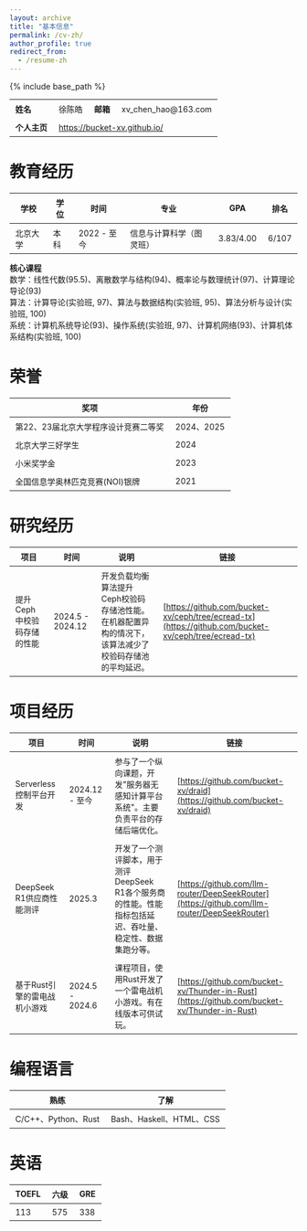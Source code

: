 ```yaml
---
layout: archive
title: "基本信息"
permalink: /cv-zh/
author_profile: true
redirect_from:
  - /resume-zh
---
```


<style>
table {
  font-size: 1.00em;
  /* 你可以根据需要调整为1.1em、1.2em等 */
}
td, th {
  padding: 6px 10px;
}
</style>

{% include base_path %}

<table>
  <tr>
    <td><b>姓名</b></td>
    <td>徐陈皓</td>
    <td><b>邮箱</b></td>
    <td>xv_chen_hao@163.com</td>
  </tr>
  <tr>
    <td><b>个人主页</b></td>
    <td colspan="3"><a href="https://bucket-xv.github.io/">https://bucket-xv.github.io/</a></td>
  </tr>
</table>

教育经历
======

| 学校     | 学位 | 时间        | 专业                     | GPA       | 排名  |
| -------- | ---- | ----------- | ------------------------ | --------- | ----- |
| 北京大学 | 本科 | 2022 - 至今 | 信息与计算科学（图灵班） | 3.83/4.00 | 6/107 |

**核心课程**  
数学：线性代数(95.5)、离散数学与结构(94)、概率论与数理统计(97)、计算理论导论(93)  
算法：计算导论(实验班, 97)、算法与数据结构(实验班, 95)、算法分析与设计(实验班, 100)  
系统：计算机系统导论(93)、操作系统(实验班, 97)、计算机网络(93)、计算机体系结构(实验班, 100)


荣誉
======

| 奖项                                 | 年份       |
| ------------------------------------ | ---------- |
| 第22、23届北京大学程序设计竞赛二等奖 | 2024、2025 |
| 北京大学三好学生                     | 2024       |
| 小米奖学金                           | 2023       |
| 全国信息学奥林匹克竞赛(NOI)银牌      | 2021       |


研究经历
======

| 项目                       | 时间             | 说明                                                                                                   | 链接                                                                                                 |
| -------------------------- | ---------------- | ------------------------------------------------------------------------------------------------------ | ---------------------------------------------------------------------------------------------------- |
| 提升Ceph中校验码存储的性能 | 2024.5 - 2024.12 | 开发负载均衡算法提升Ceph校验码存储池性能。在机器配置异构的情况下，该算法减少了校验码存储池的平均延迟。 | [https://github.com/bucket-xv/ceph/tree/ecread-tx](https://github.com/bucket-xv/ceph/tree/ecread-tx) |


项目经历
======

| 项目                         | 时间            | 说明                                                                                                      | 链接                                                                                         |
| ---------------------------- | --------------- | --------------------------------------------------------------------------------------------------------- | -------------------------------------------------------------------------------------------- |
| Serverless控制平台开发       | 2024.12 - 至今  | 参与了一个纵向课题，开发"服务器无感知计算平台系统"。主要负责平台的存储后端优化。                          | [https://github.com/bucket-xv/draid](https://github.com/bucket-xv/draid)                     |
| DeepSeek R1供应商性能测评    | 2025.3          | 开发了一个测评脚本，用于测评DeepSeek R1各个服务商的性能。性能指标包括延迟、吞吐量、稳定性、数据集跑分等。 | [https://github.com/llm-router/DeepSeekRouter](https://github.com/llm-router/DeepSeekRouter) |
| 基于Rust引擎的雷电战机小游戏 | 2024.5 - 2024.6 | 课程项目，使用Rust开发了一个雷电战机小游戏。有在线版本可供试玩。                                          | [https://github.com/bucket-xv/Thunder-in-Rust](https://github.com/bucket-xv/Thunder-in-Rust) |


编程语言 
======

| 熟练                | 了解                     |
| ------------------- | ------------------------ |
| C/C++、Python、Rust | Bash、Haskell、HTML、CSS |

英语
======

| TOEFL | 六级 | GRE |
| ----- | ---- | --- |
| 113   | 575  | 338 |


<!-- Publications
======
  <ul>{% for post in site.publications %}
    {% include archive-single-cv.html %}
  {% endfor %}</ul> -->
  